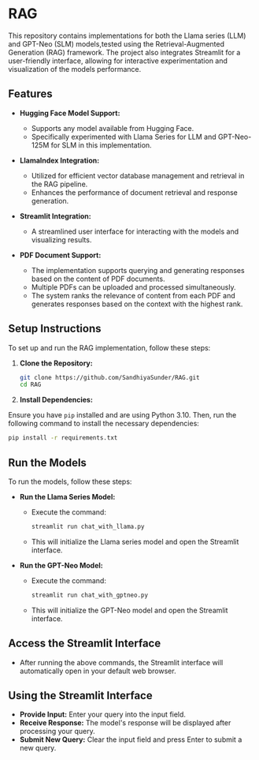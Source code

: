 # RAG

This repository contains implementations for both the Llama series (LLM) and GPT-Neo (SLM) models,tested using the Retrieval-Augmented Generation (RAG) framework. The project also integrates Streamlit for a user-friendly interface, allowing for interactive experimentation and visualization of the models performance.


## Features

- **Hugging Face Model Support:**
  - Supports any model available from Hugging Face.
  - Specifically experimented with Llama Series for LLM and GPT-Neo-125M for SLM in this implementation.

- **LlamaIndex Integration:**
  - Utilized for efficient vector database management and retrieval in the RAG pipeline.
  - Enhances the performance of document retrieval and response generation.

- **Streamlit Integration:** 
  - A streamlined user interface for interacting with the models and visualizing results.

- **PDF Document Support:**
  - The implementation supports querying and generating responses based on the content of PDF documents.
  - Multiple PDFs can be uploaded and processed simultaneously.
  - The system ranks the relevance of content from each PDF and generates responses based on the context with the highest rank.

## Setup Instructions

To set up and run the RAG implementation, follow these steps:

1. **Clone the Repository:**

   ```bash
   git clone https://github.com/SandhiyaSunder/RAG.git
   cd RAG
   ```

2. **Install Dependencies:**

Ensure you have `pip` installed and are using Python 3.10. Then, run the following command to install the necessary dependencies:

```bash
pip install -r requirements.txt
```

## Run the Models


To run the models, follow these steps:

- **Run the Llama Series Model:**
  - Execute the command:
    ```bash
    streamlit run chat_with_llama.py
    ```
  - This will initialize the Llama series model and open the Streamlit interface.

- **Run the GPT-Neo Model:**
  - Execute the command:
    ```bash
    streamlit run chat_with_gptneo.py
    ```
  - This will initialize the GPT-Neo model and open the Streamlit interface.

## Access the Streamlit Interface
  - After running the above commands, the Streamlit interface will automatically open in your default web browser.

## Using the Streamlit Interface
  - **Provide Input:** Enter your query into the input field.
  - **Receive Response:** The model's response will be displayed after processing your query.
  - **Submit New Query:** Clear the input field and press Enter to submit a new query.


